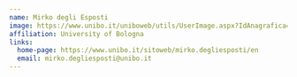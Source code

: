 ```yaml
---
name: Mirko degli Esposti
image: https://www.unibo.it/uniboweb/utils/UserImage.aspx?IdAnagrafica=228804&IdFoto=fee42863
affiliation: University of Bologna
links:
  home-page: https://www.unibo.it/sitoweb/mirko.degliesposti/en
  email: mirko.degliesposti@unibo.it
---
```


